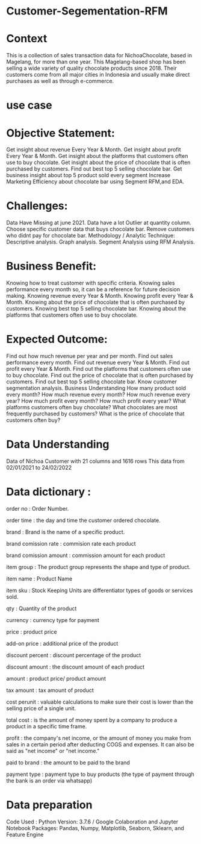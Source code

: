 # Customer-Segementation-RFM
# Context
This is a collection of sales transaction data for NichoaChocolate, based in Magelang, for more than one year. This Magelang-based shop has been selling a wide variety of quality chocolate products since 2018. Their customers come from all major cities in Indonesia and usually make direct purchases as well as through e-commerce.
# use case

# Objective Statement:
Get insight about revenue Every Year & Month.
Get insight about profit Every Year & Month.
Get insight about the platforms that customers often use to buy chocolate.
Get insight about the price of chocolate that is often purchased by customers.
Find out best top 5 selling chocolate bar.
Get business insight about top 5 product sold every segment
Increase Marketing Efficiency about chocolate bar using Segment RFM,and EDA.

# Challenges:
Data Have Missing at june 2021.
Data have a lot Outlier at quantity column.
Choose specific customer data that buys chocolate bar.
Remove customers who didnt pay for chocolate bar.
Methodology / Analytic Technique:
Descriptive analysis.
Graph analysis.
Segment Analysis using RFM Analysis.

# Business Benefit:
Knowing how to treat customer with specific criteria.
Knowing sales performance every month so, it can be a reference for future decision making.
Knowing revenue every Year & Month.
Knowing profit every Year & Month.
Knowing about the price of chocolate that is often purchased by customers.
Knowing best top 5 selling chocolate bar.
Knowing about the platforms that customers often use to buy chocolate.

# Expected Outcome:
Find out how much revenue per year and per month.
Find out sales performance every month.
Find out revenue every Year & Month.
Find out profit every Year & Month.
Find out the platforms that customers often use to buy chocolate.
Find out the price of chocolate that is often purchased by customers.
Find out best top 5 selling chocolate bar.
Know customer segmentation analysis.
Business Understanding
How many product sold every month?
How much revenue every month?
How much revenue every year?
How much profit every month?
How much profit every year?
What platforms customers often buy chocolate?
What chocolates are most frequently purchased by customers?
What is the price of chocolate that customers often buy?

# Data Understanding
Data of Nichoa Customer with 21 columns and 1616 rows
This data from 02/01/2021 to 24/02/2022

# Data dictionary :
order no : Order Number.

order time : the day and time the customer ordered chocolate.

brand : Brand is the name of a specific product.

brand comission rate : commision rate each product

brand comission amount : commission amount for each product

item group : The product group represents the shape and type of product.

item name : Product Name

item sku : Stock Keeping Units are differentiator types of goods or services sold.

qty : Quantity of the product

currency : currency type for payment

price : product price

add-on price : additional price of the product

discount percent : discount percentage of the product

discount amount : the discount amount of each product

amount : product price/ product amount

tax amount : tax amount of product

cost perunit : valuable calculations to make sure their cost is lower than the selling price of a single unit.

total cost : is the amount of money spent by a company to produce a product in a specific time frame.

profit : the company's net income, or the amount of money you make from sales in a certain period after deducting COGS and expenses. It can also be said as "net income" or "net income."

paid to brand : the amount to be paid to the brand

payment type : payment type to buy products (the type of payment through the bank is an order via whatsapp)

# Data preparation
Code Used :
Python Version: 3.7.6 / Google Colaboration and Jupyter Notebook
Packages: Pandas, Numpy, Matplotlib, Seaborn, Sklearn, and Feature Engine
